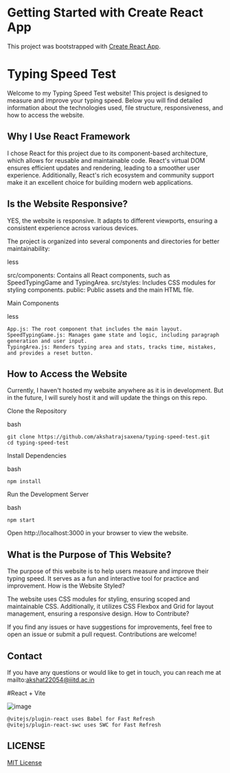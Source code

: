 # Getting Started with Create React App

This project was bootstrapped with [Create React App](https://github.com/facebook/create-react-app).

# Typing Speed Test

Welcome to my Typing Speed Test website! This project is designed to measure and improve your typing speed. Below you will find detailed information about the technologies used, file structure, responsiveness, and how to access the website.

## Why I Use React Framework

I chose React for this project due to its component-based architecture, which allows for reusable and maintainable code. React's virtual DOM ensures efficient updates and rendering, leading to a smoother user experience. Additionally, React's rich ecosystem and community support make it an excellent choice for building modern web applications.

## Is the Website Responsive?

YES, the website is responsive. It adapts to different viewports, ensuring a consistent experience across various devices.

The project is organized into several components and directories for better maintainability:

less

src/components: Contains all React components, such as SpeedTypingGame and TypingArea.
src/styles: Includes CSS modules for styling components.
public: Public assets and the main HTML file.

Main Components

less

    App.js: The root component that includes the main layout.
    SpeedTypingGame.js: Manages game state and logic, including paragraph generation and user input.
    TypingArea.js: Renders typing area and stats, tracks time, mistakes, and provides a reset button.

## How to Access the Website

Currently, I haven't hosted my website anywhere as it is in development. But in the future, I will surely host it and will update the things on this repo.

Clone the Repository

bash
```
git clone https://github.com/akshatrajsaxena/typing-speed-test.git
cd typing-speed-test
```
Install Dependencies

bash
```
npm install
```
Run the Development Server

bash
```
npm start
```
Open http://localhost:3000 in your browser to view the website.

## What is the Purpose of This Website?

The purpose of this website is to help users measure and improve their typing speed. It serves as a fun and interactive tool for practice and improvement.
How is the Website Styled?

The website uses CSS modules for styling, ensuring scoped and maintainable CSS. Additionally, it utilizes CSS Flexbox and Grid for layout management, ensuring a responsive design.
How to Contribute?

If you find any issues or have suggestions for improvements, feel free to open an issue or submit a pull request. Contributions are welcome!

## Contact

If you have any questions or would like to get in touch, you can reach me at mailto:akshat22054@iiitd.ac.in

#React + Vite


![image](https://github.com/akshatrajsaxena/typing_speed_test/assets/119042958/d3807fdc-8ed2-448f-af68-ef7f477e97cd)


    @vitejs/plugin-react uses Babel for Fast Refresh
    @vitejs/plugin-react-swc uses SWC for Fast Refresh

## LICENSE

[MIT License](https://github.com/akshatrajsaxena/typing_speed_test/blob/master/LICENSE)
